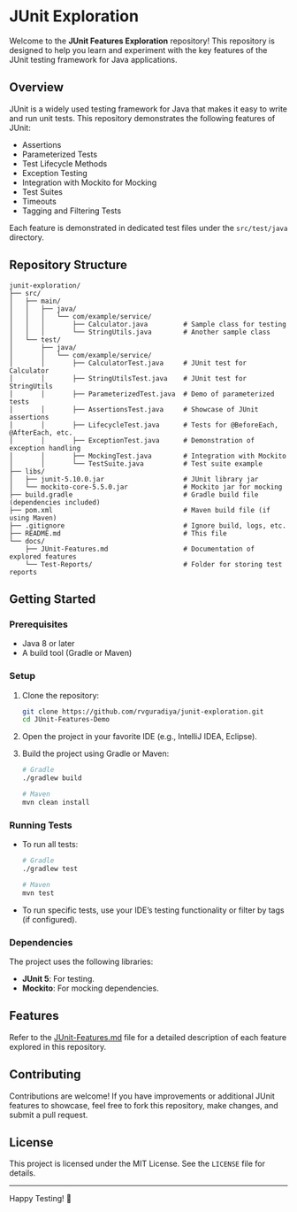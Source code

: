# JUnit Exploration

Welcome to the **JUnit Features Exploration** repository! This repository is designed to help you learn and experiment with the key features of the JUnit testing framework for Java applications.

## Overview
JUnit is a widely used testing framework for Java that makes it easy to write and run unit tests. This repository demonstrates the following features of JUnit:

- Assertions
- Parameterized Tests
- Test Lifecycle Methods
- Exception Testing
- Integration with Mockito for Mocking
- Test Suites
- Timeouts
- Tagging and Filtering Tests

Each feature is demonstrated in dedicated test files under the `src/test/java` directory.

## Repository Structure
```
junit-exploration/
├── src/
│   ├── main/
│   │   ├── java/
│   │   │   └── com/example/service/
│   │   │       ├── Calculator.java         # Sample class for testing
│   │   │       └── StringUtils.java        # Another sample class
│   └── test/
│       ├── java/
│       │   └── com/example/service/
│       │       ├── CalculatorTest.java     # JUnit test for Calculator
│       │       ├── StringUtilsTest.java    # JUnit test for StringUtils
│       │       ├── ParameterizedTest.java  # Demo of parameterized tests
│       │       ├── AssertionsTest.java     # Showcase of JUnit assertions
│       │       ├── LifecycleTest.java      # Tests for @BeforeEach, @AfterEach, etc.
│       │       ├── ExceptionTest.java      # Demonstration of exception handling
│       │       ├── MockingTest.java        # Integration with Mockito
│       │       └── TestSuite.java          # Test suite example
├── libs/
│   ├── junit-5.10.0.jar                    # JUnit library jar
│   └── mockito-core-5.5.0.jar              # Mockito jar for mocking
├── build.gradle                            # Gradle build file (dependencies included)
├── pom.xml                                 # Maven build file (if using Maven)
├── .gitignore                              # Ignore build, logs, etc.
├── README.md                               # This file
└── docs/
    ├── JUnit-Features.md                   # Documentation of explored features
    └── Test-Reports/                       # Folder for storing test reports
```

## Getting Started

### Prerequisites
- Java 8 or later
- A build tool (Gradle or Maven)

### Setup
1. Clone the repository:
   ```bash
   git clone https://github.com/rvguradiya/junit-exploration.git
   cd JUnit-Features-Demo
   ```

2. Open the project in your favorite IDE (e.g., IntelliJ IDEA, Eclipse).

3. Build the project using Gradle or Maven:
   ```bash
   # Gradle
   ./gradlew build

   # Maven
   mvn clean install
   ```

### Running Tests
- To run all tests:
  ```bash
  # Gradle
  ./gradlew test

  # Maven
  mvn test
  ```
- To run specific tests, use your IDE’s testing functionality or filter by tags (if configured).

### Dependencies
The project uses the following libraries:
- **JUnit 5**: For testing.
- **Mockito**: For mocking dependencies.

## Features

Refer to the [JUnit-Features.md](docs/JUnit-Features.md) file for a detailed description of each feature explored in this repository.

## Contributing
Contributions are welcome! If you have improvements or additional JUnit features to showcase, feel free to fork this repository, make changes, and submit a pull request.

## License
This project is licensed under the MIT License. See the `LICENSE` file for details.

---

Happy Testing! 🚀


